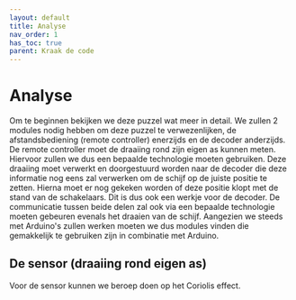 ```yaml
---
layout: default
title: Analyse
nav_order: 1
has_toc: true
parent: Kraak de code
---
```


# Analyse

Om te beginnen bekijken we deze puzzel wat meer in detail. We zullen 2 modules nodig hebben om deze puzzel te verwezenlijken, de afstandsbediening (remote controller) enerzijds en de decoder anderzijds. De remote controller moet de draaiing rond zijn eigen as kunnen meten. Hiervoor zullen we dus een bepaalde technologie moeten gebruiken. Deze draaiing moet verwerkt en doorgestuurd worden naar de decoder die deze informatie nog eens zal verwerken om de schijf op de juiste positie te zetten. Hierna moet er nog gekeken worden of deze positie klopt met de stand van de schakelaars. Dit is dus ook een werkje voor de decoder. De communicatie tussen beide delen zal ook via een bepaalde technologie moeten gebeuren evenals het draaien van de schijf. Aangezien we steeds met Arduino's zullen werken moeten we dus modules vinden die gemakkelijk te gebruiken zijn in combinatie met Arduino.

## De sensor (draaiing rond eigen as)

Voor de sensor kunnen we beroep doen op het Coriolis effect. 